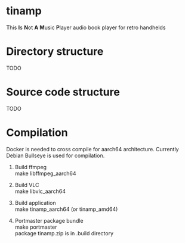 # tinamp
**T**his **I**s **N**ot **A** **M**usic **P**layer audio book player for retro handhelds

# Directory structure
TODO

# Source code structure
TODO

# Compilation
Docker is needed to cross compile for aarch64 architecture. 
Currently Debian Bullseye is used for compilation.  
  
1. Build ffmpeg  
make libffmpeg_aarch64
  
2. Build VLC  
make libvlc_aarch64  
  
3. Build application  
make tinamp_aarch64 (or tinamp_amd64)
  
4. Portmaster package bundle  
make portmaster  
package tinamp.zip is in .build directory  

